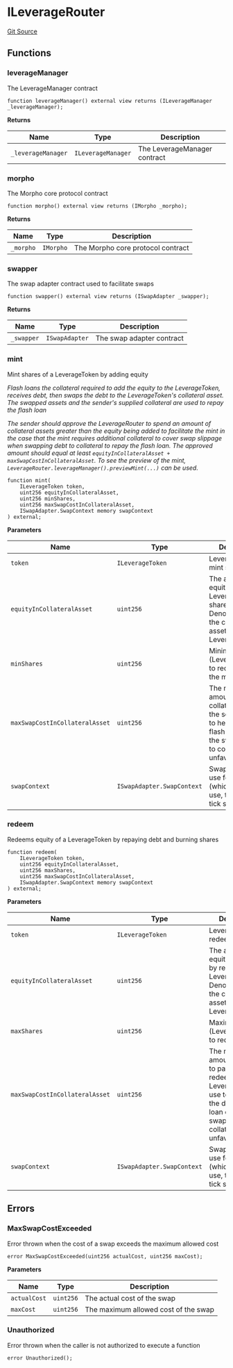 # ILeverageRouter
[Git Source](https://github.com/seamless-protocol/ilm-v2/blob/40214436ae3956021858cb95e6ff881f6ede8e11/src/interfaces/periphery/ILeverageRouter.sol)


## Functions
### leverageManager

The LeverageManager contract


```solidity
function leverageManager() external view returns (ILeverageManager _leverageManager);
```
**Returns**

|Name|Type|Description|
|----|----|-----------|
|`_leverageManager`|`ILeverageManager`|The LeverageManager contract|


### morpho

The Morpho core protocol contract


```solidity
function morpho() external view returns (IMorpho _morpho);
```
**Returns**

|Name|Type|Description|
|----|----|-----------|
|`_morpho`|`IMorpho`|The Morpho core protocol contract|


### swapper

The swap adapter contract used to facilitate swaps


```solidity
function swapper() external view returns (ISwapAdapter _swapper);
```
**Returns**

|Name|Type|Description|
|----|----|-----------|
|`_swapper`|`ISwapAdapter`|The swap adapter contract|


### mint

Mint shares of a LeverageToken by adding equity

*Flash loans the collateral required to add the equity to the LeverageToken, receives debt, then swaps the debt to the
LeverageToken's collateral asset. The swapped assets and the sender's supplied collateral are used to repay the flash loan*

*The sender should approve the LeverageRouter to spend an amount of collateral assets greater than the equity being added
to facilitate the mint in the case that the mint requires additional collateral to cover swap slippage when swapping
debt to collateral to repay the flash loan. The approved amount should equal at least `equityInCollateralAsset + maxSwapCostInCollateralAsset`.
To see the preview of the mint, `LeverageRouter.leverageManager().previewMint(...)` can be used.*


```solidity
function mint(
    ILeverageToken token,
    uint256 equityInCollateralAsset,
    uint256 minShares,
    uint256 maxSwapCostInCollateralAsset,
    ISwapAdapter.SwapContext memory swapContext
) external;
```
**Parameters**

|Name|Type|Description|
|----|----|-----------|
|`token`|`ILeverageToken`|LeverageToken to mint shares of|
|`equityInCollateralAsset`|`uint256`|The amount of equity to mint LeverageToken shares for. Denominated in the collateral asset of the LeverageToken|
|`minShares`|`uint256`|Minimum shares (LeverageTokens) to receive from the mint|
|`maxSwapCostInCollateralAsset`|`uint256`|The maximum amount of collateral from the sender to use to help repay the flash loan due to the swap of debt to collateral being unfavorable|
|`swapContext`|`ISwapAdapter.SwapContext`|Swap context to use for the swap (which DEX to use, the route, tick spacing, etc.)|


### redeem

Redeems equity of a LeverageToken by repaying debt and burning shares


```solidity
function redeem(
    ILeverageToken token,
    uint256 equityInCollateralAsset,
    uint256 maxShares,
    uint256 maxSwapCostInCollateralAsset,
    ISwapAdapter.SwapContext memory swapContext
) external;
```
**Parameters**

|Name|Type|Description|
|----|----|-----------|
|`token`|`ILeverageToken`|LeverageToken to redeem|
|`equityInCollateralAsset`|`uint256`|The amount of equity to receive by redeeming LeverageToken. Denominated in the collateral asset of the LeverageToken|
|`maxShares`|`uint256`|Maximum shares (LeverageTokens) to redeem|
|`maxSwapCostInCollateralAsset`|`uint256`|The maximum amount of equity to pay for the redeem of the LeverageToken to use to help repay the debt flash loan due to the swap of debt to collateral being unfavorable|
|`swapContext`|`ISwapAdapter.SwapContext`|Swap context to use for the swap (which DEX to use, the route, tick spacing, etc.)|


## Errors
### MaxSwapCostExceeded
Error thrown when the cost of a swap exceeds the maximum allowed cost


```solidity
error MaxSwapCostExceeded(uint256 actualCost, uint256 maxCost);
```

**Parameters**

|Name|Type|Description|
|----|----|-----------|
|`actualCost`|`uint256`|The actual cost of the swap|
|`maxCost`|`uint256`|The maximum allowed cost of the swap|

### Unauthorized
Error thrown when the caller is not authorized to execute a function


```solidity
error Unauthorized();
```

